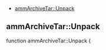
* [ammArchiveTar::Unpack](#ammArchiveTarUnpack)


## ammArchiveTar::Unpack


function ammArchiveTar::Unpack {
